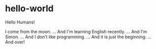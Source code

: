 # hello-world

Hello Humans!

I come from the moon.
...
And I'm learning English recently.
...
And I'm Simon.
...
And I don't like programming.
...
And it is just the beginning.
...
And over!
